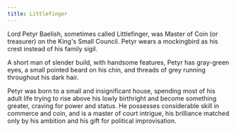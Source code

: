```yaml
---
title: Littlefinger
---
```


Lord Petyr Baelish, sometimes called Littlefinger, was Master of Coin (or treasurer) on the King's Small Council. Petyr wears a mockingbird as his crest instead of his family sigil.

A short man of slender build, with handsome features, Petyr has gray-green eyes, a small pointed beard on his chin, and threads of grey running throughout his dark hair.

Petyr was born to a small and insignificant house, spending most of his adult life trying to rise above his lowly birthright and become something greater, craving for power and status. He possesses considerable skill in commerce and coin, and is a master of court intrigue, his brilliance matched only by his ambition and his gift for political improvisation.



